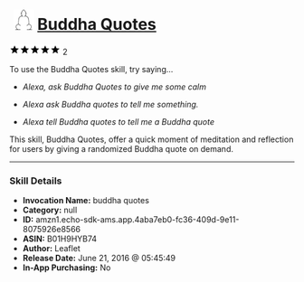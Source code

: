 # &nbsp;<img src="skill_icon" alt="Buddha Quotes icon" width="36"> [Buddha Quotes](http://alexa.amazon.com/#skills/amzn1.echo-sdk-ams.app.4aba7eb0-fc36-409d-9e11-8075926e8566)
![5 stars](../../images/ic_star_black_18dp_1x.png)![5 stars](../../images/ic_star_black_18dp_1x.png)![5 stars](../../images/ic_star_black_18dp_1x.png)![5 stars](../../images/ic_star_black_18dp_1x.png)![5 stars](../../images/ic_star_black_18dp_1x.png) 2

To use the Buddha Quotes skill, try saying...

* *Alexa, ask Buddha Quotes to give me some calm*

* *Alexa ask Buddha quotes to tell me something.*

* *Alexa tell Buddha quotes to tell me a Buddha quote*

This skill, Buddha Quotes, offer a quick moment of meditation and reflection for users by giving a randomized Buddha quote on demand.

***

### Skill Details

* **Invocation Name:** buddha quotes
* **Category:** null
* **ID:** amzn1.echo-sdk-ams.app.4aba7eb0-fc36-409d-9e11-8075926e8566
* **ASIN:** B01H9HYB74
* **Author:** Leaflet
* **Release Date:** June 21, 2016 @ 05:45:49
* **In-App Purchasing:** No
